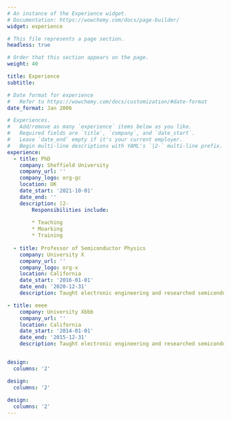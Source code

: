 ```yaml
---
# An instance of the Experience widget.
# Documentation: https://wowchemy.com/docs/page-builder/
widget: experience

# This file represents a page section.
headless: true

# Order that this section appears on the page.
weight: 40

title: Experience
subtitle:

# Date format for experience
#   Refer to https://wowchemy.com/docs/customization/#date-format
date_format: Jan 2006

# Experiences.
#   Add/remove as many `experience` items below as you like.
#   Required fields are `title`, `company`, and `date_start`.
#   Leave `date_end` empty if it's your current employer.
#   Begin multi-line descriptions with YAML's `|2-` multi-line prefix.
experience:
  - title: PhD
    company: Sheffield University
    company_url: ''
    company_logo: org-gc
    location: UK
    date_start: '2021-10-01'
    date_end: ''
    description: |2-
        Responsibilities include:
        
        * Teaching
        * Moarking
        * Training
        
  - title: Professor of Semiconductor Physics
    company: University X
    company_url: ''
    company_logo: org-x
    location: California
    date_start: '2016-01-01'
    date_end: '2020-12-31'
    description: Taught electronic engineering and researched semiconductor physics.

- title: eeee
    company: University Xbbb
    company_url: ''
    location: California
    date_start: '2014-01-01'
    date_end: '2015-12-31'
    description: Taught electronic engineering and researched semiconductor physics.


design:
  columns: '2'

design:
  columns: '2'
  
design:
  columns: '2'
---
```

